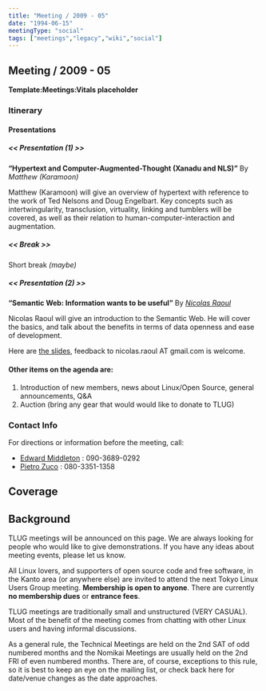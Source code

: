 ```yaml
---
title: "Meeting / 2009 - 05"
date: "1994-06-15"
meetingType: "social"
tags: ["meetings","legacy","wiki","social"]
---
```


<h2 id="meeting_2009___05">Meeting / 2009 - 05</h2>
<p><strong>Template:Meetings:Vitals placeholder</strong></p>
<h3 id="itinerary">Itinerary</h3>
<h4 id="presentations">Presentations</h4>
<h5 id="presentation_1">&lt;&lt; Presentation (1) &gt;&gt;</h5>
<p><strong>“Hypertext and Computer-Augmented-Thought (Xanadu and NLS)”</strong> By <em>Matthew (Karamoon)</em></p>
<p>Matthew (Karamoon) will give an overview of hypertext with reference to the work of Ted Nelsons and Doug Engelbart. Key concepts such as intertwingularity, transclusion, virtuality, linking and tumblers will be covered, as well as their relation to human-computer-interaction and augmentation.</p>
<h5 id="break">&lt;&lt; Break &gt;&gt;</h5>
<p>Short break <em>(maybe)</em></p>
<h5 id="presentation_2">&lt;&lt; Presentation (2) &gt;&gt;</h5>
<p><strong>“Semantic Web: Information wants to be useful”</strong> By <em><a href="./User:Nicolas_Raoul">Nicolas Raoul</a></em></p>
<p>Nicolas Raoul will give an introduction to the Semantic Web. He will cover the basics, and talk about the benefits in terms of data openness and ease of development.</p>
<p>Here are <a href="http://nrw.free.fr/tlugsw.pdf">the slides</a>, feedback to nicolas.raoul AT gmail.com is welcome.</p>
<h4 id="other_items_on_the_agenda_are">Other items on the agenda are:</h4>
<ol>
<li>Introduction of new members, news about Linux/Open Source, general announcements, Q&amp;A</li>
<li>Auction (bring any gear that would would like to donate to TLUG)</li>
</ol>
<h3 id="contact_info">Contact Info</h3>
<p>For directions or information before the meeting, call:</p>
<ul>
<li><a href="./Edward_Middleton">Edward Middleton</a> : 090-3689-0292</li>
<li><a href="./User:Zuco">Pietro Zuco</a> : 080-3351-1358</li>
</ul>
<h2 id="coverage">Coverage</h2>

<h2 id="introduction">Background</h2>
<p>TLUG meetings will be announced on this page. We are always looking for people who would like to give demonstrations. If you have any ideas about meeting events, please let us know.</p>
<p>All Linux lovers, and supporters of open source code and free software, in the Kanto area (or anywhere else) are invited to attend the next Tokyo Linux Users Group meeting. <b>Membership is open to anyone</b>. There are currently <b>no membership dues</b> or <b>entrance fees</b>.</p>
<p>TLUG meetings are traditionally small and unstructured (VERY CASUAL). Most of the benefit of the meeting comes from chatting with other Linux users and having informal discussions.</p>
<p>As a general rule, the Technical Meetings are held on the 2nd SAT of odd numbered months and the Nomikai Meetings are usually held on the 2nd FRI of even numbered months. There are, of course, exceptions to this rule, so it is best to keep an eye on the mailing list, or check back here for date/venue changes as the date approaches.</p>
